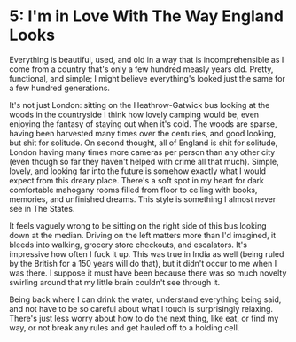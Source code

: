 5: I'm in Love With The Way England Looks
=========================================

Everything is beautiful, used, and old in a way that is incomprehensible as I come from a country that's only a few hundred measly years old.  Pretty, functional, and simple; I might believe everything's looked just the same for a few hundred generations.

It's not just London:  sitting on the Heathrow-Gatwick bus looking at the woods in the countryside I think how lovely camping would be, even enjoying the fantasy of staying out when it's cold.  The woods are sparse, having been harvested many times over the centuries, and good looking, but shit for solitude.  On second thought, all of England is shit for solitude, London having many times more cameras per person than any other city (even though so far they haven't helped with crime all that much).  Simple, lovely, and looking far into the future is somehow exactly what I would expect from this dreary place.  There's a soft spot in my heart for dark comfortable mahogany rooms filled from floor to ceiling with books, memories, and unfinished dreams.  This style is something I almost never see in The States.

It feels vaguely wrong to be sitting on the right side of this bus looking down at the median.  Driving on the left matters more than I'd imagined, it bleeds into walking, grocery store checkouts, and escalators.  It's impressive how often I fuck it up.  This was true in India as well (being ruled by the British for a 150 years will do that), but it didn't occur to me when I was there.  I suppose it must have been because there was so much novelty swirling around that my little brain couldn't see through it.

Being back where I can drink the water, understand everything being said, and not have to be so careful about what I touch is surprisingly relaxing.  There's just less worry about how to do the next thing, like eat, or find my way, or not break any rules and get hauled off to a holding cell.
